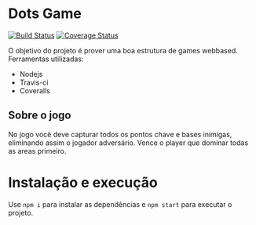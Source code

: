 
# Dots Game

[![Build Status](https://travis-ci.org/MatheusMoura17/dots.svg?branch=master)](https://travis-ci.org/MatheusMoura17/dots) [![Coverage Status](https://coveralls.io/repos/github/MatheusMoura17/dots/badge.svg?branch=master)](https://coveralls.io/github/MatheusMoura17/dots?branch=master)

O objetivo do projeto é prover uma boa estrutura de games webbased. 
Ferramentas utilizadas:
  - Nodejs
  - Travis-ci
  - Coveralls

## Sobre o jogo
No jogo você deve capturar todos os pontos chave e bases inimigas, eliminando assim o jogador adversário. Vence o player que dominar todas as areas primeiro. 

# Instalação e execução

Use `npm i` para instalar as dependências e `npm start` para executar o projeto.